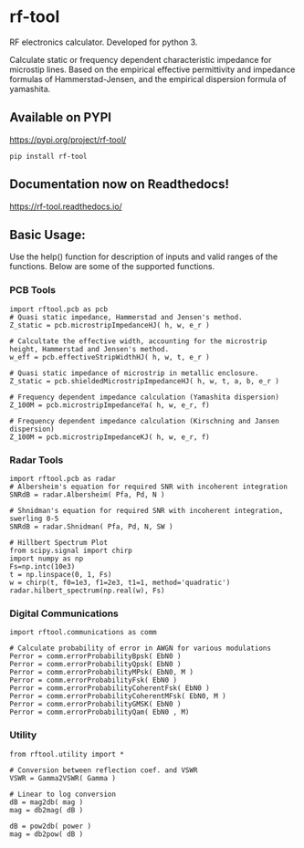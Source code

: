# rf-tool
RF electronics calculator.
Developed for python 3.

Calculate static or frequency dependent characteristic impedance for microstip lines.
Based on the empirical effective permittivity and impedance formulas of Hammerstad-Jensen, and the empirical dispersion formula of yamashita.

## Available on PYPI
https://pypi.org/project/rf-tool/
```
pip install rf-tool
```

## Documentation now on Readthedocs!
https://rf-tool.readthedocs.io/

## Basic Usage:
Use the help() function for description of inputs and valid ranges of the functions.
Below are some of the supported functions.
### PCB Tools
```
import rftool.pcb as pcb
# Quasi static impedance, Hammerstad and Jensen's method.
Z_static = pcb.microstripImpedanceHJ( h, w, e_r )

# Calcultate the effective width, accounting for the microstrip height, Hammerstad and Jensen's method.
w_eff = pcb.effectiveStripWidthHJ( h, w, t, e_r )

# Quasi static impedance of microstrip in metallic enclosure.
Z_static = pcb.shieldedMicrostripImpedanceHJ( h, w, t, a, b, e_r )

# Frequency dependent impedance calculation (Yamashita dispersion)
Z_100M = pcb.microstripImpedanceYa( h, w, e_r, f)

# Frequency dependent impedance calculation (Kirschning and Jansen dispersion)
Z_100M = pcb.microstripImpedanceKJ( h, w, e_r, f)

```

### Radar Tools
```
import rftool.pcb as radar
# Albersheim's equation for required SNR with incoherent integration
SNRdB = radar.Albersheim( Pfa, Pd, N )

# Shnidman's equation for required SNR with incoherent integration, swerling 0-5
SNRdB = radar.Shnidman( Pfa, Pd, N, SW )

# Hillbert Spectrum Plot
from scipy.signal import chirp
import numpy as np
Fs=np.intc(10e3)
t = np.linspace(0, 1, Fs)
w = chirp(t, f0=1e3, f1=2e3, t1=1, method='quadratic')
radar.hilbert_spectrum(np.real(w), Fs)
```

### Digital Communications
```
import rftool.communications as comm

# Calculate probability of error in AWGN for various modulations
Perror = comm.errorProbabilityBpsk( EbN0 )
Perror = comm.errorProbabilityQpsk( EbN0 )
Perror = comm.errorProbabilityMPsk( EbN0, M )
Perror = comm.errorProbabilityFsk( EbN0 )
Perror = comm.errorProbabilityCoherentFsk( EbN0 )
Perror = comm.errorProbabilityCoherentMFsk( EbN0, M )
Perror = comm.errorProbabilityGMSK( EbN0 )
Perror = comm.errorProbabilityQam( EbN0 , M)
```

### Utility
```
from rftool.utility import *

# Conversion between reflection coef. and VSWR
VSWR = Gamma2VSWR( Gamma )

# Linear to log conversion 
dB = mag2db( mag )
mag = db2mag( dB )

dB = pow2db( power )
mag = db2pow( dB )
```


